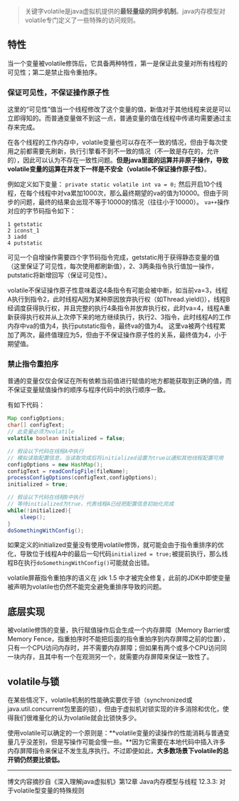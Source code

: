 > 关键字volatile是java虚拟机提供的**最轻量级的同步机制**。java内存模型对volatile专门定义了一些特殊的访问规则。

## 特性
当一个变量被volatile修饰后，它具备两种特性，第一是保证此变量对所有线程的可见性；第二是禁止指令重拍序。

### 保证可见性，不保证操作原子性
这里的“可见性”值当一个线程修改了这个变量的值，新值对于其他线程来说是可以立即得知的。而普通变量做不到这一点，普通变量的值在线程中传递均需要通过主存来完成。

在各个线程的工作内存中，volatile变量也可以存在不一致的情况，但由于每次使用之前都需要先刷新，执行引擎看不到不一致的情况（不一致是存在的，允许的），因此可以认为不存在一致性问题。**但是java里面的运算并非原子操作，导致volatile变量的运算在并发下一样是不安全（volatile不保证操作原子性）**。

例如定义如下变量：
`private static volatile int va = 0;`
然后开启10个线程，在每个线程中对va累加1000次，那么最终期望的va的值为10000。但由于同步的问题，最终的结果会出现不等于10000的情况（往往小于10000）。
`va++`操作对应的字节码指令如下：
```
1 getstatic
2 iconst_1
3 iadd
4 putstatic
```
可见一个自增操作需要四个字节码指令完成，getstatic用于获得静态变量的值（这里保证了可见性，每次使用都刷新值），2、3两条指令执行值加一操作，putstatic将新增回写（保证可见性）。

volatile不保证操作原子性意味着这4条指令有可能会被中断，如当前va=3，线程A执行到指令2，此时线程A因为某种原因放弃执行权（如Thread.yield()），线程B经调度获得执行权，并且完整的执行4条指令并放弃执行权，此时va=4，线程A重新获得执行权并从上次停下来的地方继续执行，执行2、3指令，此时线程A的工作内存中va的值为4，执行putstatic指令，最终va的值为4。
这里va被两个线程累加了两次，最终值理应为5，但由于不保证操作原子性的关系，最终值为4，小于期望值。

### 禁止指令重拍序
普通的变量仅仅会保证在所有依赖当前值进行赋值的地方都能获取到正确的值，而不保证变量赋值操作的顺序与程序代码中的执行顺序一致。

有如下代码：
```java
Map configOptions;
char[] configText;
// 此变量必须为volatile
volatile boolean initialized = false;

// 假设以下代码在线程A中执行
// 模拟读取配置信息，当读取完成后将initialized设置为true以通知其他线程配置可用
configOptions = new HashMap();
configText = readConfigFile(fileName);
processConfigOptions(configText,configOptions);
initialized = true;

// 假设以下代码在线程B中执行
// 等待initialized为true，代表线程A已经把配置信息初始化完成
while(!initialized){
    sleep();
}
doSomethingWithConfig();

```
如果定义的initialized变量没有使用volatile修饰，就可能会由于指令重排序的优化，导致位于线程A中的最后一句代码`initialized = true;`被提前执行，那么线程B在执行`doSomethingWithConfig()`可能就会出错。

volatile屏蔽指令重拍序的语义在 jdk 1.5 中才被完全修复，此前的JDK中即使变量被声明为volatile也仍然不能完全避免重排序导致的问题。

## 底层实现
被volatile修饰的变量，执行赋值操作后会生成一个内存屏障（Memory Barrier或Memory Fence，指重拍序时不能把后面的指令重拍序到内存屏障之前的位置），只有一个CPU访问内存时，并不需要内存屏障；但如果有两个或多个CPU访问同一块内存，且其中有一个在观测另一个，就需要内存屏障来保证一致性了。

## volatile与锁
在某些情况下，volatile机制的性能确实要优于锁（synchronized或java.util.concurrent包里面的锁），但由于虚拟机对锁实现的许多消除和优化，使得我们很难量化的认为volatile就会比锁快多少。

使用volatile可以确定的一个原则是：**volatile变量的读操作的性能消耗与普通变量几乎没差别，但是写操作可能会慢一些。**因为它需要在本地代码中插入许多内存屏障指令来保证不发生乱序执行。不过即便如此，**大多数场景下volatile的总开销仍然要比锁低。**

----
博文内容摘抄自《深入理解java虚拟机》第12章 Java内存模型与线程 12.3.3: 对于volatile型变量的特殊规则
